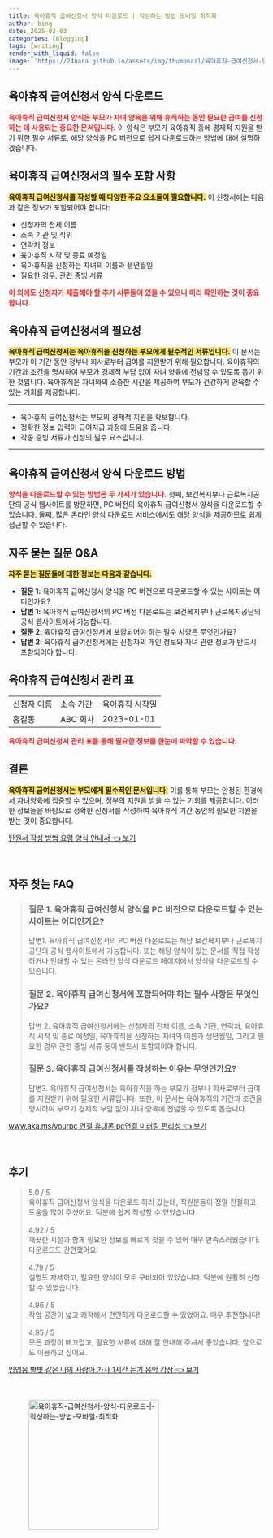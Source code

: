```yaml
---
title: 육아휴직 급여신청서 양식 다운로드 | 작성하는 방법 모바일 최적화
author: bing
date: 2025-02-03
categories: [Blogging]
tags: [writing]
render_with_liquid: false
image: 'https://24nara.github.io/assets/img/thumbnail/육아휴직-급여신청서-양식-다운로드-|-작성하는-방법-모바일-최적화.webp'
---
```



<h2 id='육아휴직 헤드라인'>육아휴직 급여신청서 양식 다운로드</h2>

<p><b><span style="color: #ee2323;">육아휴직 급여신청서 양식은 부모가 자녀 양육을 위해 휴직하는 동안 필요한 급여를 신청하는 데 사용되는 중요한 문서입니다.</span></b> 이 양식은 부모가 육아휴직 중에 경제적 지원을 받기 위한 필수 서류로, 해당 양식을 PC 버전으로 쉽게 다운로드하는 방법에 대해 설명하겠습니다.</p>

<h2 id='필수 포함 사항'>육아휴직 급여신청서의 필수 포함 사항</h2>

<p><b><span style="background-color: #ffe066;">육아휴직 급여신청서를 작성할 때 다양한 주요 요소들이 필요합니다.</span></b> 이 신청서에는 다음과 같은 정보가 포함되어야 합니다:</p>

<ul>
    <li>신청자의 전체 이름</li>
    <li>소속 기관 및 직위</li>
    <li>연락처 정보</li>
    <li>육아휴직 시작 및 종료 예정일</li>
    <li>육아휴직을 신청하는 자녀의 이름과 생년월일</li>
    <li>필요한 경우, 관련 증빙 서류</li>
</ul>

<p><b><span style="color: #ee2323;">이 외에도 신청자가 제출해야 할 추가 서류들이 있을 수 있으니 미리 확인하는 것이 중요합니다.</span></b></p>

<h2 id='신청서 필요성'>육아휴직 급여신청서의 필요성</h2>

<p><b><span style="background-color: #ffe066;">육아휴직 급여신청서는 육아휴직을 신청하는 부모에게 필수적인 서류입니다.</span></b> 이 문서는 부모가 이 기간 동안 정부나 회사로부터 급여를 지원받기 위해 필요합니다. 육아휴직의 기간과 조건을 명시하여 부모가 경제적 부담 없이 자녀 양육에 전념할 수 있도록 돕기 위한 것입니다. 육아휴직은 자녀와의 소중한 시간을 제공하여 부모가 건강하게 양육할 수 있는 기회를 제공합니다.</p>

<hr />

<ul>
    <li>육아휴직 급여신청서는 부모의 경제적 지원을 확보합니다.</li>
    <li>정확한 정보 입력이 급여지급 과정에 도움을 줍니다.</li>
    <li>각종 증빙 서류가 신청의 필수 요소입니다.</li>
</ul>

<hr />

<h2 id='다운로드 방법'>육아휴직 급여신청서 양식 다운로드 방법</h2>

<p><b><span style="color: #ee2323;">양식을 다운로드할 수 있는 방법은 두 가지가 있습니다.</span></b> 첫째, 보건복지부나 근로복지공단의 공식 웹사이트를 방문하면, PC 버전의 육아휴직 급여신청서 양식을 다운로드할 수 있습니다. 둘째, 많은 온라인 양식 다운로드 서비스에서도 해당 양식을 제공하므로 쉽게 접근할 수 있습니다.</p>

<h2 id='자주 묻는 질문'>자주 묻는 질문 Q&A</h2>

<p><b><span style="background-color: #ffe066;">자주 묻는 질문들에 대한 정보는 다음과 같습니다.</span></b></p>

<ul>
    <li><b>질문 1:</b> 육아휴직 급여신청서 양식을 PC 버전으로 다운로드할 수 있는 사이트는 어디인가요?</li>
    <li><b>답변 1:</b> 육아휴직 급여신청서의 PC 버전 다운로드는 보건복지부나 근로복지공단의 공식 웹사이트에서 가능합니다.</li>
    <li><b>질문 2:</b> 육아휴직 급여신청서에 포함되어야 하는 필수 사항은 무엇인가요?</li>
    <li><b>답변 2:</b> 육아휴직 급여신청서에는 신청자의 개인 정보와 자녀 관련 정보가 반드시 포함되어야 합니다.</li>
</ul>

<h2 id='표 형식'>육아휴직 급여신청서 관리 표</h2>

<table>
    <tr>
        <td>신청자 이름</td>
        <td>소속 기관</td>
        <td>육아휴직 시작일</td>
    </tr>
    <tr>
        <td>홍길동</td>
        <td>ABC 회사</td>
        <td>2023-01-01</td>
    </tr>
</table>

<p><b><span style="color: #ee2323;">육아휴직 급여신청서 관리 표를 통해 필요한 정보를 한눈에 파악할 수 있습니다.</span></b></p>

<h2 id='결론'>결론</h2>

<p><b><span style="background-color: #ffe066;">육아휴직 급여신청서는 부모에게 필수적인 문서입니다.</span></b> 이를 통해 부모는 안정된 환경에서 자녀양육에 집중할 수 있으며, 정부의 지원을 받을 수 있는 기회를 제공합니다. 이러한 정보들을 바탕으로 정확한 신청서를 작성하여 육아휴직 기간 동안의 필요한 지원을 받는 것이 중요합니다.</p>


<p><a class="click-button" title="탄원서 작성 방법 요령 양식 안내서" href="https://24nara.github.io/posts/%ED%83%84%EC%9B%90%EC%84%9C-%EC%9E%91%EC%84%B1-%EB%B0%A9%EB%B2%95-%EC%9A%94%EB%A0%B9-%EC%96%91%EC%8B%9D-%EC%95%88%EB%82%B4%EC%84%9C/" rel="dofollow">탄원서 작성 방법 요령 양식 안내서 👈 보기</a></p><br>
<h2 id='자주_찾는_FAQ'>자주 찾는 FAQ</h2>
<div itemscope="" itemtype="https://schema.org/FAQPage"> 
<blockquote> 
<div itemscope="" itemprop="mainEntity" itemtype="https://schema.org/Question"> 
<h3 itemprop="name">질문 1. 육아휴직 급여신청서 양식을 PC 버전으로 다운로드할 수 있는 사이트는 어디인가요?</h3> 
<div itemscope="" itemprop="acceptedAnswer" itemtype="https://schema.org/Answer"> 
<span itemprop="text"> 
<p>답변1. 육아휴직 급여신청서의 PC 버전 다운로드는 해당 보건복지부나 근로복지공단의 공식 웹사이트에서 가능합니다. 또는 해당 양식이 있는 문서를 직접 작성하거나 인쇄할 수 있는 온라인 양식 다운로드 페이지에서 양식을 다운로드할 수 있습니다.</p> 
</span> 
</div> 
</div> 
<div itemscope="" itemprop="mainEntity" itemtype="https://schema.org/Question"> 
<h3 itemprop="name">질문 2. 육아휴직 급여신청서에 포함되어야 하는 필수 사항은 무엇인가요?</h3> 
<div itemscope="" itemprop="acceptedAnswer" itemtype="https://schema.org/Answer"> 
<span itemprop="text"> 
<p>답변 2. 육아휴직 급여신청서에는 신청자의 전체 이름, 소속 기관, 연락처, 육아휴직 시작 및 종료 예정일, 육아휴직을 신청하는 자녀의 이름과 생년월일, 그리고 필요한 경우 관련 증빙 서류 등이 반드시 포함되어야 합니다.</p> 
</span> 
</div> 
</div> 
<div itemscope="" itemprop="mainEntity" itemtype="https://schema.org/Question"> 
<h3 itemprop="name">질문 3. 육아휴직 급여신청서를 작성하는 이유는 무엇인가요?</h3> 
<div itemscope="" itemprop="acceptedAnswer" itemtype="https://schema.org/Answer"> 
<span itemprop="text"> 
<p>답변3. 육아휴직 급여신청서는 육아휴직을 하는 부모가 정부나 회사로부터 급여를 지원받기 위해 필요한 서류입니다. 또한, 이 문서는 육아휴직의 기간과 조건을 명시하여 부모가 경제적 부담 없이 자녀 양육에 전념할 수 있도록 돕습니다.</p> 
</span> 
</div> 
</div> 
</blockquote> 
</div>
<p><a class="click-button" title="www.aka.ms/yourpc 연결 휴대폰 pc연결 미러링 편리성" href="https://24nara.github.io/posts/www.aka.msyourpc-%EC%97%B0%EA%B2%B0-%ED%9C%B4%EB%8C%80%ED%8F%B0-pc%EC%97%B0%EA%B2%B0-%EB%AF%B8%EB%9F%AC%EB%A7%81-%ED%8E%B8%EB%A6%AC%EC%84%B1/" rel="dofollow">www.aka.ms/yourpc 연결 휴대폰 pc연결 미러링 편리성 👈 보기</a></p><br>
<h2 id='후기'>후기</h2>
<div itemscope itemtype="https://schema.org/Product">
  <blockquote>
  <div itemprop="review" itemscope itemtype="https://schema.org/Review">
      <div itemprop="reviewRating" itemscope itemtype="https://schema.org/Rating"> <span itemprop="ratingValue">5.0</span> / <span itemprop="bestRating">5</span> </div>
      <span itemprop="reviewBody">육아휴직 급여신청서 양식을 다운로드 하러 갔는데, 직원분들이 정말 친절하고 도움을 많이 주셨어요. 덕분에 쉽게 작성할 수 있었습니다.</span>
  </div>
  <br>
  <div itemprop="review" itemscope itemtype="https://schema.org/Review">
      <div itemprop="reviewRating" itemscope itemtype="https://schema.org/Rating"> <span itemprop="ratingValue">4.92</span> / <span itemprop="bestRating">5</span> </div>
      <span itemprop="reviewBody">깨끗한 시설과 함께 필요한 정보를 빠르게 찾을 수 있어 매우 만족스러웠습니다. 다운로드도 간편했어요!</span>
  </div>
  <br>
  <div itemprop="review" itemscope itemtype="https://schema.org/Review">
      <div itemprop="reviewRating" itemscope itemtype="https://schema.org/Rating"> <span itemprop="ratingValue">4.79</span> / <span itemprop="bestRating">5</span> </div>
      <span itemprop="reviewBody">설명도 자세하고, 필요한 양식이 모두 구비되어 있었습니다. 덕분에 원활히 신청할 수 있었습니다.</span>
  </div>
  <br>
  <div itemprop="review" itemscope itemtype="https://schema.org/Review">
      <div itemprop="reviewRating" itemscope itemtype="https://schema.org/Rating"> <span itemprop="ratingValue">4.96</span> / <span itemprop="bestRating">5</span> </div>
      <span itemprop="reviewBody">작업 공간이 넓고 쾌적해서 편안하게 다운로드할 수 있었어요. 매우 추천합니다!</span>
  </div>
  <br>
  <div itemprop="review" itemscope itemtype="https://schema.org/Review">
      <div itemprop="reviewRating" itemscope itemtype="https://schema.org/Rating"> <span itemprop="ratingValue">4.95</span> / <span itemprop="bestRating">5</span> </div>
      <span itemprop="reviewBody">모든 과정이 매끄럽고, 필요한 서류에 대해 잘 안내해 주셔서 좋았습니다. 앞으로도 이용하고 싶어요.</span>
  </div>
  </blockquote>
</div>
<p><a class="click-button" title="임영웅 별빛 같은 나의 사랑아 가사 1시간 듣기 음악 감상" href="https://24nara.github.io/posts/%EC%9E%84%EC%98%81%EC%9B%85-%EB%B3%84%EB%B9%9B-%EA%B0%99%EC%9D%80-%EB%82%98%EC%9D%98-%EC%82%AC%EB%9E%91%EC%95%84-%EA%B0%80%EC%82%AC-1%EC%8B%9C%EA%B0%84-%EB%93%A3%EA%B8%B0-%EC%9D%8C%EC%95%85-%EA%B0%90%EC%83%81/" rel="dofollow">임영웅 별빛 같은 나의 사랑아 가사 1시간 듣기 음악 감상 👈 보기</a></p><br>
<figure class="image"><img src="https://24nara.github.io/assets/img/thumbnail/육아휴직-급여신청서-양식-다운로드-|-작성하는-방법-모바일-최적화.webp" alt="육아휴직-급여신청서-양식-다운로드-|-작성하는-방법-모바일-최적화" width="256" height="256"></figure>